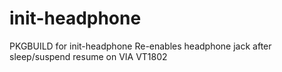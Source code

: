 # init-headphone
PKGBUILD for init-headphone
Re-enables headphone jack after sleep/suspend resume on VIA VT1802
